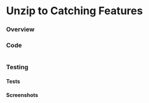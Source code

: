 # Unzip to Catching Features

### Overview


### Code
```csharp

```
### Testing

#### Tests

#### Screenshots
